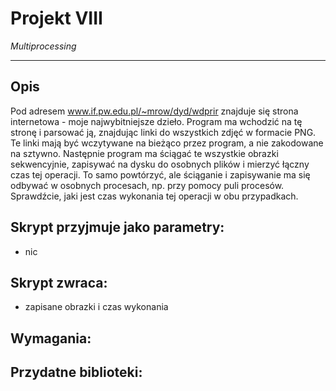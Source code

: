 # Projekt VIII
*Multiprocessing*

---

## Opis

Pod adresem www.if.pw.edu.pl/~mrow/dyd/wdprir znajduje się strona internetowa - moje najwybitniejsze dzieło.
Program ma wchodzić na tę stronę i parsować ją, znajdując linki do wszystkich zdjęć w formacie PNG.
Te linki mają być wczytywane na bieżąco przez program, a nie zakodowane na sztywno. Następnie program ma
ściągać te wszystkie obrazki sekwencyjnie, zapisywać na dysku do osobnych plików i mierzyć łączny czas
tej operacji. To samo powtórzyć, ale ściąganie i zapisywanie ma się odbywać w osobnych procesach,
np. przy pomocy puli procesów. Sprawdźcie, jaki jest czas wykonania tej operacji w obu przypadkach.

## Skrypt przyjmuje jako parametry:
- nic

## Skrypt zwraca:
- zapisane obrazki i czas wykonania

## Wymagania:

## Przydatne biblioteki:


